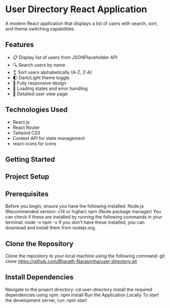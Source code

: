 # User Directory React Application

A modern React application that displays a list of users with search, sort, and theme switching capabilities.

## Features

- 📋 Display list of users from JSONPlaceholder API
- 🔍 Search users by name
- ↕️ Sort users alphabetically (A-Z, Z-A)
- 🌓 Dark/Light theme toggle
- 📱 Fully responsive design
- 🔄 Loading states and error handling
- 📄 Detailed user view page

## Technologies Used

- React.js
- React Router
- Tailwind CSS
- Context API for state management
- react-icons for icons

## Getting Started

## Project Setup

## Prerequisites
Before you begin, ensure you have the following installed:
Node.js (Recommended version: v14 or higher)
npm (Node package manager)
You can check if these are installed by running the following commands in your terminal:
node -v
npm -v
If you don't have these installed, you can download and install them from nodejs.org.
## Clone the Repository
Clone the repository to your local machine using the following command:
git clone https://github.com/Bharath-Narasimha/user-directory.git
## Install Dependencies
Navigate to the project directory:
cd user-directory
Install the required dependencies using npm:
npm install
Run the Application Locally
To start the development server, run:
npm start

